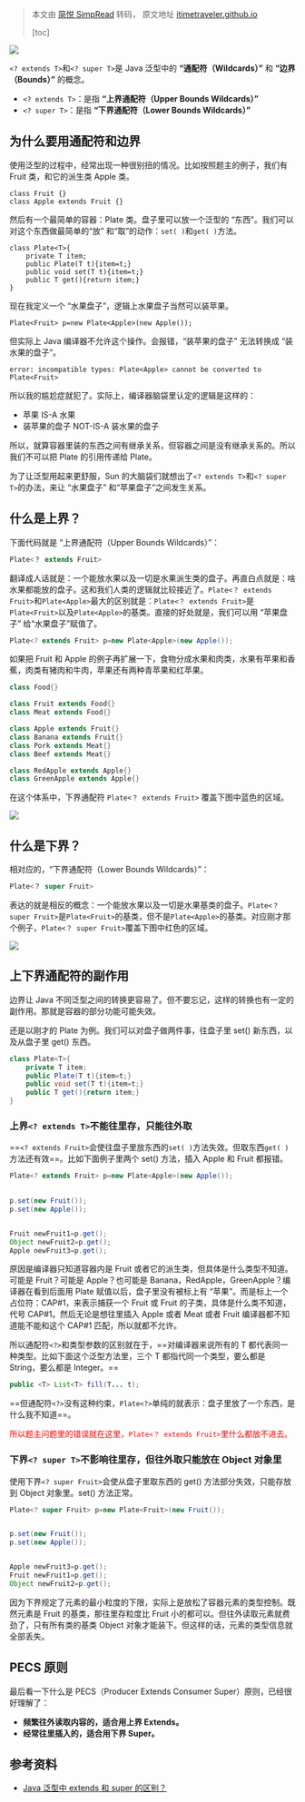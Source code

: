 > 本文由 [简悦 SimpRead](http://ksria.com/simpread/) 转码， 原文地址 [itimetraveler.github.io](https://itimetraveler.github.io/2016/12/27/%E3%80%90Java%E3%80%91%E6%B3%9B%E5%9E%8B%E4%B8%AD%20extends%20%E5%92%8C%20super%20%E7%9A%84%E5%8C%BA%E5%88%AB%EF%BC%9F/)
>
> [toc]

[![](images/example.png)](https://itimetraveler.github.io/gallery/java-genericity/example.png)

`<? extends T>`和`<? super T>`是 Java 泛型中的 **“通配符（Wildcards）”** 和 **“边界（Bounds）”** 的概念。

*   `<? extends T>`：是指 **“上界通配符（Upper Bounds Wildcards）”**
*   `<? super T>`：是指 **“下界通配符（Lower Bounds Wildcards）”**

为什么要用通配符和边界
------------------------------------------------

使用泛型的过程中，经常出现一种很别扭的情况。比如按照题主的例子，我们有 Fruit 类，和它的派生类 Apple 类。

```
class Fruit {}
class Apple extends Fruit {}
```

然后有一个最简单的容器：Plate 类。盘子里可以放一个泛型的 “东西”。我们可以对这个东西做最简单的“放” 和“取”的动作：`set( )`和`get( )`方法。

```
class Plate<T>{
    private T item;
    public Plate(T t){item=t;}
    public void set(T t){item=t;}
    public T get(){return item;}
}
```

现在我定义一个 “水果盘子”，逻辑上水果盘子当然可以装苹果。

```
Plate<Fruit> p=new Plate<Apple>(new Apple());
```

但实际上 Java 编译器不允许这个操作。会报错，“装苹果的盘子” 无法转换成 “装水果的盘子”。

```
error: incompatible types: Plate<Apple> cannot be converted to Plate<Fruit>
```

所以我的尴尬症就犯了。实际上，编译器脑袋里认定的逻辑是这样的：

*   苹果 IS-A 水果
*   装苹果的盘子 NOT-IS-A 装水果的盘子

所以，就算容器里装的东西之间有继承关系，但容器之间是没有继承关系的。所以我们不可以把 Plate 的引用传递给 Plate。

为了让泛型用起来更舒服，Sun 的大脑袋们就想出了`<? extends T>`和`<? super T>`的办法，来让 “水果盘子” 和“苹果盘子”之间发生关系。

什么是上界？
------------------------------

下面代码就是 “上界通配符（Upper Bounds Wildcards）”：

```java
Plate<？ extends Fruit>
```

翻译成人话就是：一个能放水果以及一切是水果派生类的盘子。再直白点就是：啥水果都能放的盘子。这和我们人类的逻辑就比较接近了。`Plate<？ extends Fruit>`和`Plate<Apple>`最大的区别就是：`Plate<？ extends Fruit>`是`Plate<Fruit>`以及`Plate<Apple>`的基类。直接的好处就是，我们可以用 “苹果盘子” 给“水果盘子”赋值了。

```java
Plate<? extends Fruit> p=new Plate<Apple>(new Apple());
```

如果把 Fruit 和 Apple 的例子再扩展一下，食物分成水果和肉类，水果有苹果和香蕉，肉类有猪肉和牛肉，苹果还有两种青苹果和红苹果。

```java
class Food{}

class Fruit extends Food{}
class Meat extends Food{}

class Apple extends Fruit{}
class Banana extends Fruit{}
class Pork extends Meat{}
class Beef extends Meat{}

class RedApple extends Apple{}
class GreenApple extends Apple{}
```

在这个体系中，下界通配符 `Plate<？ extends Fruit>` 覆盖下图中蓝色的区域。

[![](images/lowerBounds.png)](https://itimetraveler.github.io/gallery/java-genericity/lowerBounds.png)

什么是下界？
------------------------------

相对应的，“下界通配符（Lower Bounds Wildcards）”：

```java
Plate<？ super Fruit>
```

表达的就是相反的概念：一个能放水果以及一切是水果基类的盘子。`Plate<？ super Fruit>`是`Plate<Fruit>`的基类，但不是`Plate<Apple>`的基类。对应刚才那个例子，`Plate<？ super Fruit>`覆盖下图中红色的区域。

[![](images/upperBounds.png)](https://itimetraveler.github.io/gallery/java-genericity/upperBounds.png)

上下界通配符的副作用
------------------------------------------

边界让 Java 不同泛型之间的转换更容易了。但不要忘记，这样的转换也有一定的副作用。那就是容器的部分功能可能失效。

还是以刚才的 Plate 为例。我们可以对盘子做两件事，往盘子里 set() 新东西，以及从盘子里 get() 东西。

```java
class Plate<T>{
    private T item;
    public Plate(T t){item=t;}
    public void set(T t){item=t;}
    public T get(){return item;}
}
```

### 上界`<? extends T>`不能往里存，只能往外取

==`<? extends Fruit>`会使往盘子里放东西的`set( )`方法失效。但取东西`get( )`方法还有效==。比如下面例子里两个 set() 方法，插入 Apple 和 Fruit 都报错。

```java
Plate<? extends Fruit> p=new Plate<Apple>(new Apple());
	

p.set(new Fruit());    
p.set(new Apple());    


Fruit newFruit1=p.get();
Object newFruit2=p.get();
Apple newFruit3=p.get();
```

原因是编译器只知道容器内是 Fruit 或者它的派生类，但具体是什么类型不知道。可能是 Fruit？可能是 Apple？也可能是 Banana，RedApple，GreenApple？编译器在看到后面用 Plate 赋值以后，盘子里没有被标上有 “苹果”。而是标上一个占位符：CAP#1，来表示捕获一个 Fruit 或 Fruit 的子类，具体是什么类不知道，代号 CAP#1。然后无论是想往里插入 Apple 或者 Meat 或者 Fruit 编译器都不知道能不能和这个 CAP#1 匹配，所以就都不允许。

所以通配符`<?>`和类型参数的区别就在于，==对编译器来说所有的 T 都代表同一种类型。比如下面这个泛型方法里，三个 T 都指代同一个类型，要么都是 String，要么都是 Integer。==

```java
public <T> List<T> fill(T... t);
```

==但通配符`<?>`没有这种约束，`Plate<?>`单纯的就表示：盘子里放了一个东西，是什么我不知道==。

<font color = red>所以题主问题里的错误就在这里，`Plate<？ extends Fruit>`里什么都放不进去。</font>

### 下界`<? super T>`不影响往里存，但往外取只能放在 Object 对象里

使用下界`<? super Fruit>`会使从盘子里取东西的 get() 方法部分失效，只能存放到 Object 对象里。set() 方法正常。

```java
Plate<? super Fruit> p=new Plate<Fruit>(new Fruit());


p.set(new Fruit());
p.set(new Apple());


Apple newFruit3=p.get();    
Fruit newFruit1=p.get();    
Object newFruit2=p.get();
```

因为下界规定了元素的最小粒度的下限，实际上是放松了容器元素的类型控制。既然元素是 Fruit 的基类，那往里存粒度比 Fruit 小的都可以。但往外读取元素就费劲了，只有所有类的基类 Object 对象才能装下。但这样的话，元素的类型信息就全部丢失。

PECS 原则
-------------------------------

最后看一下什么是 PECS（Producer Extends Consumer Super）原则，已经很好理解了：

*   **频繁往外读取内容的，适合用上界 Extends。**
*   **经常往里插入的，适合用下界 Super。**

参考资料
--------------------

*   [Java 泛型中 extends 和 super 的区别？](http://www.ciaoshen.com/2016/08/21/superExtends/)
